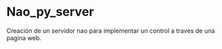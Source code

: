 # Nao_py_server
Creación de un servidor nao para implementar un control a traves de una pagina web. 
